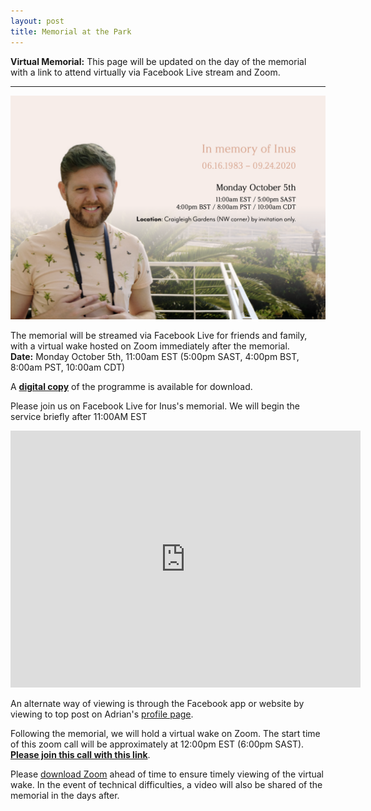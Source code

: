```yaml
---
layout: post
title: Memorial at the Park
---
```


<p class="message">
  <strong>Virtual Memorial:</strong> This page will be updated on the day of the memorial with a link to attend virtually via Facebook Live stream and Zoom.
</p>

-----

![In loving memory of Inus](/assets/invitation.png) 


The memorial will be streamed via Facebook Live for friends and family, with a virtual wake hosted on Zoom immediately after the memorial. <br/>
**Date:** Monday October 5th, 11:00am EST (5:00pm SAST, 4:00pm BST,  8:00am PST, 10:00am CDT) 

A **[digital copy](/assets/Inus_memorial_program.pdf)** of the programme is available for download. 

Please join us on Facebook Live for Inus's memorial. We will begin the service briefly after 11:00AM EST 
<iframe src="https://www.facebook.com/plugins/video.php?href=https%3A%2F%2Fwww.facebook.com%2F100055715440557%2Fvideos%2F116457353554779%2F&show_text=1&width=560" width="560" height="411" style="border:none;overflow:hidden" scrolling="no" frameborder="0" allowTransparency="true" allow="encrypted-media" allowFullScreen="true"></iframe>

An alternate way of viewing is through the Facebook app or website by viewing to top post on Adrian's [profile page](https://www.facebook.com/profile.php?id=100055715440557). 


Following the memorial, we will hold a virtual wake on Zoom. The start time of this zoom call will be approximately at 12:00pm EST (6:00pm SAST). <br/> **[Please join this call with this link](https://us04web.zoom.us/j/79528511071?pwd=dUl3RmduK1VnQU8zbFAxR2VZSTViQT09)**.

Please [download Zoom](https://zoom.us/support/download) ahead of time to ensure timely viewing of the virtual wake. In the event of technical difficulties, a video will also be shared of the memorial in the days after. 
